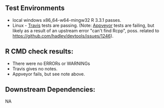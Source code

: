 ## Test Environments
+ local windows x86_64-w64-mingw32 R 3.3.1 passes.
+ Linux - [Travis](https://travis-ci.org/ropensci/neotoma) tests are passing. (Note:  [Appveyor](https://ci.appveyor.com/project/sckott/neotoma/branch/master) tests are failing, but likely as a result of an upstream error "can't find Rcpp", poss. related to https://github.com/hadley/devtools/issues/1246).

## R CMD check results:
+ There were no ERRORs or WARNINGs
+ Travis gives no notes.
+ Appveyor fails, but see note above.
  
## Downstream Dependencies:
NA